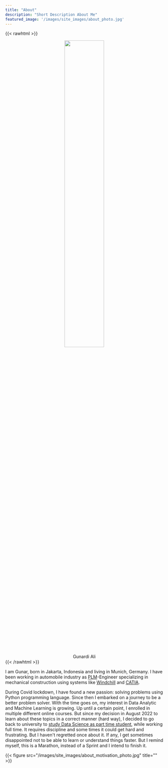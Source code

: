```yaml
---
title: "About"
description: "Short Description About Me"
featured_image: '/images/site_images/about_photo.jpg'
---
```


{{< rawhtml >}} 
    <div style="align: left; text-align:center;">
        <img src="/images/site_images/my_photo.JPG" height="50%" width="50%" />
        <div class="caption">Gunardi Ali</div>
    </div>
{{< /rawhtml >}}

I am Gunar, born in Jakarta, Indonesia and living in Munich, Germany. I have been working in automobile industry as [PLM](https://en.wikipedia.org/wiki/Product_lifecycle)-Engineer specializing in mechanical construction using systems like [Windchill](https://www.ptc.com/en/products/windchill) and [CATIA](https://www.3ds.com/products-services/catia/). 

During Covid lockdown, I have found a new passion: solving problems using Python programming language. Since then I embarked on a journey to be a better problem solver. With the time goes on, my interest in Data Analytic and Machine Learning is growing. Up until a certain point, I enrolled in multiple different online courses. But since my decision in August 2022 to learn about these topics in a correct manner (hard way), I decided to go back to university to [study Data Science as part time student](https://www.hs-harz.de/data-science-berufsbegleitend), while working full time. It requires discipline and some times it could get hard and frustrating. But I haven't regretted once about it. If any, I get sometimes disappointed not to be able to learn or understand things faster. But I remind myself, this is a Marathon, instead of a Sprint and I intend to finish it. 

{{< figure src="/images/site_images/about_motivation_photo.jpg" title="" >}}